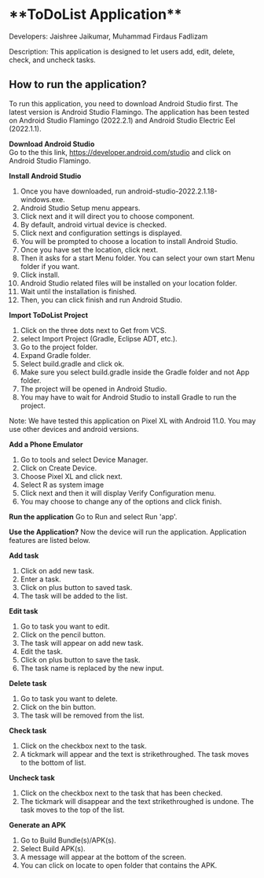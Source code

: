 <h1>**ToDoList Application**</h1>

Developers: Jaishree Jaikumar, Muhammad Firdaus Fadlizam

Description: This application is designed to let users add, edit, delete, check, and uncheck tasks.

<h2>How to run the application?</h2>

To run this application, you need to download Android Studio first. The latest version is
Android Studio Flamingo. The application has been tested on Android Studio Flamingo (2022.2.1)
and Android Studio Electric Eel (2022.1.1).

**Download Android Studio**  
Go to the this link, https://developer.android.com/studio and click on Android Studio Flamingo.

**Install Android Studio**  
1. Once you have downloaded, run android-studio-2022.2.1.18-windows.exe.
2. Android Studio Setup menu appears. 
3. Click next and it will direct you to choose component. 
4. By default, android virtual device is checked. 
5. Click next and configuration settings is displayed.
6. You will be prompted to choose a location to install Android Studio. 
7. Once you have set the location, click next. 
8. Then it asks for a start Menu folder. You can select your own start Menu folder if you want.
9. Click install. 
10. Android Studio related files will be installed on your location folder. 
11. Wait until the installation is finished. 
12. Then, you can click finish and run Android Studio.

**Import ToDoList Project**  
1. Click on the three dots next to Get from VCS.
2. select Import Project (Gradle, Eclipse ADT, etc.). 
3. Go to the project folder. 
4. Expand Gradle folder. 
5. Select build.gradle and click ok. 
6. Make sure you select build.gradle inside the Gradle folder and not App folder. 
7. The project will be opened in Android Studio. 
8. You may have to wait for Android Studio to install Gradle to run the project. 

Note: We have tested this application on Pixel XL with Android 11.0. You may use other devices and android versions.

**Add a Phone Emulator**  
1. Go to tools and select Device Manager.
2. Click on Create Device. 
3. Choose Pixel XL and click next. 
4. Select R as system image 
5. Click next and then it will display Verify Configuration menu. 
6. You may choose to change any of the options and click finish. 


**Run the application** 
Go to Run and select Run 'app'.  


**Use the Application?**
Now the device will run the application. Application features are listed below. 

**Add task**   
1. Click on add new task. 
2. Enter a task.
3. Click on plus button to saved task.
4. The task will be added to the list.

**Edit task**  
1. Go to task you want to edit. 
2. Click on the pencil button.
3. The task will appear on add new task.
4. Edit the task.
5. Click on plus button to save the task.
6. The task name is replaced by the new input. 

**Delete task**  
1. Go to task you want to delete.
2. Click on the bin button.
3. The task will be removed from the list. 

**Check task**
1. Click on the checkbox next to the task.
2. A tickmark will appear and the text is strikethroughed. The task moves to the bottom of list.

**Uncheck task**
1. Click on the checkbox next to the task that has been checked.
2. The tickmark will disappear and the text strikethroughed is undone. The task moves to the top of the list. 

**Generate an APK**
1. Go to Build Bundle(s)/APK(s).
2. Select Build APK(s).
3. A message will appear at the bottom of the screen.
4. You can click on locate to open folder that contains the APK. 

